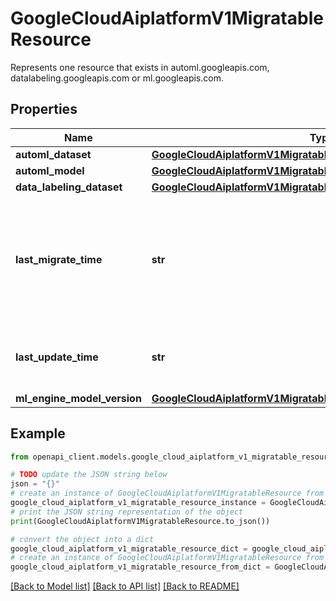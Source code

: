 # GoogleCloudAiplatformV1MigratableResource

Represents one resource that exists in automl.googleapis.com, datalabeling.googleapis.com or ml.googleapis.com.

## Properties

Name | Type | Description | Notes
------------ | ------------- | ------------- | -------------
**automl_dataset** | [**GoogleCloudAiplatformV1MigratableResourceAutomlDataset**](GoogleCloudAiplatformV1MigratableResourceAutomlDataset.md) |  | [optional] 
**automl_model** | [**GoogleCloudAiplatformV1MigratableResourceAutomlModel**](GoogleCloudAiplatformV1MigratableResourceAutomlModel.md) |  | [optional] 
**data_labeling_dataset** | [**GoogleCloudAiplatformV1MigratableResourceDataLabelingDataset**](GoogleCloudAiplatformV1MigratableResourceDataLabelingDataset.md) |  | [optional] 
**last_migrate_time** | **str** | Output only. Timestamp when the last migration attempt on this MigratableResource started. Will not be set if there&#39;s no migration attempt on this MigratableResource. | [optional] [readonly] 
**last_update_time** | **str** | Output only. Timestamp when this MigratableResource was last updated. | [optional] [readonly] 
**ml_engine_model_version** | [**GoogleCloudAiplatformV1MigratableResourceMlEngineModelVersion**](GoogleCloudAiplatformV1MigratableResourceMlEngineModelVersion.md) |  | [optional] 

## Example

```python
from openapi_client.models.google_cloud_aiplatform_v1_migratable_resource import GoogleCloudAiplatformV1MigratableResource

# TODO update the JSON string below
json = "{}"
# create an instance of GoogleCloudAiplatformV1MigratableResource from a JSON string
google_cloud_aiplatform_v1_migratable_resource_instance = GoogleCloudAiplatformV1MigratableResource.from_json(json)
# print the JSON string representation of the object
print(GoogleCloudAiplatformV1MigratableResource.to_json())

# convert the object into a dict
google_cloud_aiplatform_v1_migratable_resource_dict = google_cloud_aiplatform_v1_migratable_resource_instance.to_dict()
# create an instance of GoogleCloudAiplatformV1MigratableResource from a dict
google_cloud_aiplatform_v1_migratable_resource_from_dict = GoogleCloudAiplatformV1MigratableResource.from_dict(google_cloud_aiplatform_v1_migratable_resource_dict)
```
[[Back to Model list]](../README.md#documentation-for-models) [[Back to API list]](../README.md#documentation-for-api-endpoints) [[Back to README]](../README.md)


